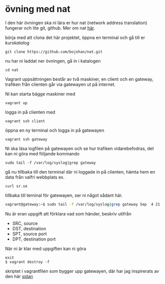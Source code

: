 # övning med nat

I den här övningen ska ni lära er hur nat (network address translation) fungerar och lite git, github.
Mer om nat [här](https://en.wikipedia.org/wiki/Network_address_translation#One-to-many_NAT).


börja med att clona det här projektet, öppna en terminal och gå till er *kurskatalog*

`git clone https://github.com/bojohan/nat.git`

nu har ni laddat ner övningen, gå in i katalogen


`cd nat`

Vagrant uppsättningen består av två maskiner, en client och en gateway, trafiken från clienten går via gatewayen ut på internet.

Ni kan starta bägge maskiner med

`vagrant up`

logga in på clienten med

`vagrant ssh client`

öppna en ny terminal och logga in på gatewayen

`vagrant ssh gateway`

Ni ska läsa logfilen på gatewayen och se hur trafiken vidarebefodras, det kan ni göra med följande kommando

`sudo tail -f /var/log/syslog|grep gateway`


gå nu tillbaka till den terminal där ni loggade in på clienten, hämta hem en data från valfri webbplats ex.

`curl sr.se`


tillbaka till terninal för gatewayen, ser ni något sådant här.

```bash
vagrant@gateway:~$ sudo tail -f /var/log/syslog|grep gateway Sep  4 21:46:26 vagrant-ubuntu-trusty-64 kernel: [   97.019845] [gateway] IN=eth1 OUT=eth0 MAC=08:00:27:9d:1d:41:08:00:27:78:22:8c:08:00 SRC=192.168.0.2 DST=134.25.4.140 LEN=40 TOS=0x00 PREC=0x00 TTL=63 ID=18096 DF PROTO=TCP SPT=44269 DPT=80 WINDOW=29200 RES=0x00 ACK URGP=0
```

Nu är eran uppgift att förklara vad som händer, beskriv utifrån

- SRC, source
- DST, destination
- SPT, source port
- DPT, destination port


När ni är klar med uppgiften kan ni göra


```
exit
$ vagrant destroy -f
```

skriptet i vagrantfilen som bygger upp gatewayen, där har jag inspirerats av den  här  [sidan](https://help.ubuntu.com/community/Internet/ConnectionSharing)
